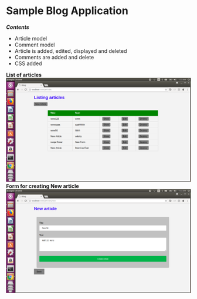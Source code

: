 # Sample Blog Application
*__Contents__*
* Article model
* Comment model
* Article is added, edited, displayed and deleted
* Comments are added and delete
* CSS added

**List of articles**
![blog1](/images/blog_1.png)
**Form for creating New article**
![blog2](/images/blog_2.png)
